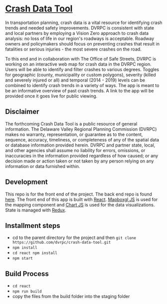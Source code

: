 # [Crash Data Tool](https://www.dvrpc.org/webmaps/crash-data)
In transportation planning, crash data is a vital resource for identifying crash trends and needed safety improvements. DVRPC is consistent with state and local partners by employing a Vision Zero approach to crash data analysis: no loss of life in our region's roadways is acceptable. Roadway owners and policymakers should focus on preventing crashes that result in fatalities or serious injuries - the most severe crashes on the road.

To this end and in collaboration with The Office of Safe Streets, DVRPC is working on an interactive web map for crash data in the DVRPC region. Users will be able to identify and filter crashes to various degrees. Toggles for geographic (county, municipality or custom polygons), severity (killed and severely injured or all) and temporal (2014 - 2019) levels can be combined to identify crash trends in a variety of ways. The app is meant to be an informative overview of past crash trends. A link to the app will be provided once it goes live for public viewing. 

## Disclaimer
The forthcoming Crash Data Tool is a public resource of general information. The Delaware Valley Regional Planning Commission (DVRPC) makes no warranty, representation, or guarantee as to the content, sequence, accuracy, timeliness, or completeness of any of the spatial data or database information provided herein. DVRPC and partner state, local, and other agencies shall assume no liability for errors, omissions, or inaccuracies in the information provided regardless of how caused; or any decision made or action taken or not taken by any person relying on any information or data furnished within.

## Development
This repo is for the front end of the project. The back end repo is found [here](https://github.com/dvrpc/crash-api). The front end of this app is built with <a href="https://reactjs.org/">React</a>. <a href="https://docs.mapbox.com/mapbox-gl-js/api/">Mapboxgl JS</a> is used for the mapping component and <a href="https://www.chartjs.org/">Chart JS</a> is used for the data visualizations. State is managed with <a href="https://redux.js.org/">Redux</a>.

<!-- * A Python API was built for this app using <a href="https://fastapi.tiangolo.com/">FastAPI</a>, you can view the <a href="https://cloud.dvrpc.org/api/crash-data/v1/docs">documentation here</a>. Data is stored in a <a href="https://www.postgresql.org/">PostgreSQL</a> database. Vector tiles and other mapping information were created in house and are hosted on a <a href="https://www.digitalocean.com/">Digital Ocean Droplet</a>. -->

## Installment steps
* cd to the parent directory for the project and then `git clone https://github.com/dvrpc/crash-data-tool.git`
* `npm install` 
* `cd react npm install`
* `npm start`

## Build Process
* `cd react`
* `npm run build`
* copy the files from the build folder into the staging folder